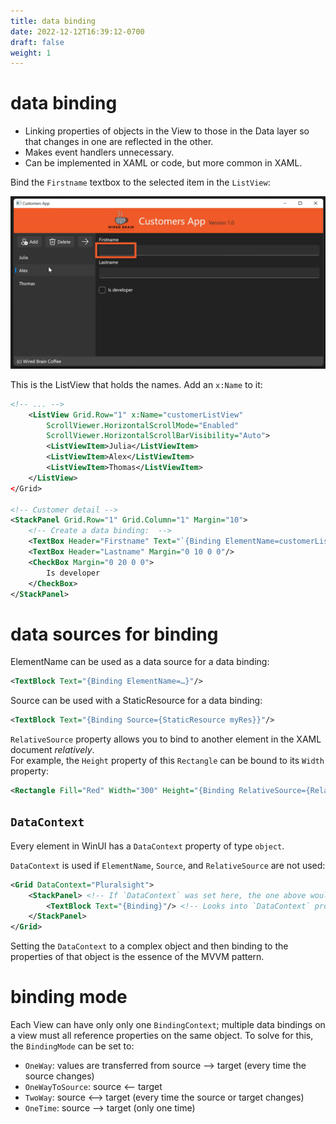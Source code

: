 ```yaml
---
title: data binding
date: 2022-12-12T16:39:12-0700
draft: false
weight: 1
---
```


# data binding
- Linking properties of objects in the View to those in the Data layer so that changes in one are reflected in the other.
- Makes event handlers unnecessary.
- Can be implemented in XAML or code, but more common in XAML.

Bind the `Firstname` textbox to the selected item in the `ListView`:

![](./XAML_Data-Binding-image1.png)

This is the ListView that holds the names. Add an `x:Name` to it:
```xml
<!-- ... -->
    <ListView Grid.Row="1" x:Name="customerListView"
        ScrollViewer.HorizontalScrollMode="Enabled"
        ScrollViewer.HorizontalScrollBarVisibility="Auto">
        <ListViewItem>Julia</ListViewItem>
        <ListViewItem>Alex</ListViewItem>
        <ListViewItem>Thomas</ListViewItem>
    </ListView>
</Grid>

<!-- Customer detail -->
<StackPanel Grid.Row="1" Grid.Column="1" Margin="10">
    <!-- Create a data binding:  -->
    <TextBox Header="Firstname" Text="`{Binding ElementName=customerListView, Path=SelectedItem.Content Mode=TwoWay}`"/>
    <TextBox Header="Lastname" Margin="0 10 0 0"/>
    <CheckBox Margin="0 20 0 0">
        Is developer
    </CheckBox>
</StackPanel>
```

# data sources for binding
ElementName can be used as a data source for a data binding:
```xml
<TextBlock Text="{Binding ElementName=…}"/>
```

Source can be used with a StaticResource for a data binding:
```xml
<TextBlock Text="{Binding Source={StaticResource myRes}}"/>
```

`RelativeSource` property allows you to bind to another element in the XAML document *relatively*.  
For example, the `Height` property of this `Rectangle` can be bound to its `Width` property:
```xml
<Rectangle Fill="Red" Width="300" Height="{Binding RelativeSource={RelativeSource Self}, Path=Width}"/>
```

## `DataContext`
Every element in WinUI has a `DataContext` property of type `object`.  

`DataContext` is used if `ElementName`, `Source`, and `RelativeSource` are not used:  
```xml
<Grid DataContext="Pluralsight">
    <StackPanel> <!-- If `DataContext` was set here, the one above would NOT be used. -->
        <TextBlock Text="{Binding}"/> <!-- Looks into `DataContext` property of `TextBlock`; this is empty, so then checks `StackPanel`; empty, so checks `Grid` -->
    </StackPanel>
</Grid>
```

Setting the `DataContext` to a complex object and then binding to the properties of that object is the essence of the MVVM pattern.

# binding mode
Each View can have only only one `BindingContext`; multiple data bindings on a view must all reference properties on the same object.
To solve for this, the `BindingMode` can be set to:
- `OneWay`: values are transferred from source —> target (every time the source changes)
- `OneWayToSource`: source <— target
- `TwoWay`: source <—> target (every time the source or target changes)
- `OneTime`: source —> target (only one time)


